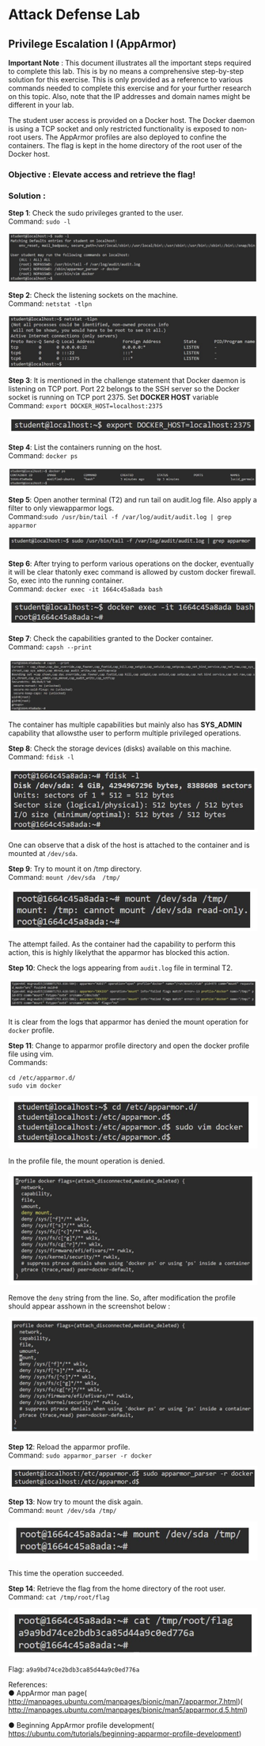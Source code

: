 # Attack Defense Lab
## Privilege Escalation I (AppArmor)

**Important Note** : This document illustrates all the important steps required to complete this lab. This  is  by no  means  a  comprehensive  step-by-step  solution for this exercise.  This  is only provided as a reference to various commands needed to complete this exercise and for your further  research on this topic. Also,  note that the IP addresses and domain names might be different in your lab.


The student user access is provided on a Docker host. The Docker daemon is using a TCP socket and only restricted functionality is exposed to non-root users. The AppArmor profiles are also deployed to confine the containers. The flag is kept in the home directory of the root user of the Docker host.

### Objective :  Elevate access and retrieve the flag!  
### Solution :

**Step 1**: Check the sudo privileges granted to the user.  
Command: `sudo -l`  
  
![01](files/img/01.jpg)


**Step 2**:  Check the listening sockets on the machine.  
Command: `netstat -tlpn`  

![02](files/img/02.jpg)  

**Step 3**:  It is mentioned in the challenge statement that Docker daemon is listening on TCP port. Port 22 belongs to the SSH server so the Docker socket is running on TCP port 2375. Set **DOCKER HOST** variable  
Command: `export DOCKER_HOST=localhost:2375`
  
![03](files/img/03.jpg)  
  
**Step 4**:​ List the containers running on the host.  
Command:​ `docker ps`  
  
![04](files/img/04.jpg) 
  
**Step 5**:​ Open another terminal (T2) and run tail on audit.log file. Also apply a filter to only viewapparmor logs.  
Command:​ `sudo /usr/bin/tail -f /var/log/audit/audit.log | grep apparmor`  
  
![05](files/img/05.jpg)  
  
**Step 6**:​ After trying to perform various operations on the docker, eventually it will be clear thatonly exec command is allowed by custom docker firewall. So, exec into the running container.  
Command:​ `docker exec -it 1664c45a8ada bash`  
  
![06](files/img/06.jpg)  


**Step 7**:​ Check the capabilities granted to the Docker container.  
Command:​ `capsh --print`  
  
![07](files/img/07.jpg)  
  
The container has multiple capabilities but mainly also has **SYS_ADMIN** capability that allowsthe user to perform multiple privileged operations.  
  
**Step 8**:​ Check the storage devices (disks) available on this machine.  
Command:​ `fdisk -l`  

![08](files/img/08.jpg)
    
One can observe that a disk of the host is attached to the container and is mounted at `/dev/sda`.  

**Step 9**:​ Try to mount it on /tmp directory.  
Command:​ `mount /dev/sda  /tmp/`  

![09](files/img/09.jpg)   
  
The attempt failed. As the container had the capability to perform this action, this is highly likelythat the apparmor has blocked this action.  

**Step 10​**: Check the logs appearing from `audit.log` file in terminal T2.  

![10](files/img/10.jpg)   

It is clear from the logs that apparmor has denied the mount operation for `docker` profile.  

**Step 11**:​ Change to apparmor profile directory and open the docker profile file using vim.  
Commands:  
```
cd /etc/apparmor.d/
sudo vim docker
```  
![11](files/img/11.jpg)   
  
In the profile file, the mount operation is denied.  

![11b](files/img/11b.jpg)   

Remove the `deny` string from the line. So, after modification the profile should appear asshown in the screenshot below :  

![11c](files/img/11c.jpg)   

**Step 12**:​ Reload the apparmor profile.  
Command:​ `sudo apparmor_parser -r docker`  

![12](files/img/12.jpg)   
  
**Step 13**:​ Now try to mount the disk again.  
Command:​ `mount /dev/sda /tmp/`  

![13](files/img/13.jpg)   
  
This time the operation succeeded.  

**Step 14**:​ Retrieve the flag from the home directory of the root user.  
Command: `​cat /tmp/root/flag`  

![14](files/img/14.jpg)   

Flag: `​a9a9bd74ce2bdb3ca85d44a9c0ed776a` 

References:  
● AppArmor man page(​http://manpages.ubuntu.com/manpages/bionic/man7/apparmor.7.html​)(​http://manpages.ubuntu.com/manpages/bionic/man5/apparmor.d.5.html​)  
  
● Beginning AppArmor profile development(​https://ubuntu.com/tutorials/beginning-apparmor-profile-development​)  
 

